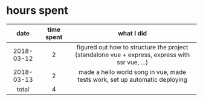 # hours spent

|    date    | time spent |                                           what I did                                           |
| :--------: | :--------: | :--------------------------------------------------------------------------------------------: |
| 2018-03-12 |     2      | figured out how to structure the project (standalone vue + express, express with ssr vue, ...) |
| 2018-03-13 |     2      |          made a hello world song in vue, made tests work, set up automatic deploying           |
|   total    |     4      |                                                                                                |
